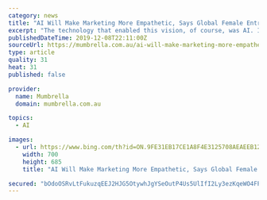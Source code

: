```yaml
---
category: news
title: "AI Will Make Marketing More Empathetic, Says Global Female Entrepreneur of the Year"
excerpt: "The technology that enabled this vision, of course, was AI. It brings to mind Ousted Pepsi President Brad Jakeman’s – who oversaw the soft drink brand’s poorly received campaign with Kendall Jenner – rueful observations that the tools marketers use when evaluating audience data for campaigns are outdated. Traditionally, analytics have ..."
publishedDateTime: 2019-12-08T22:11:00Z
sourceUrl: https://mumbrella.com.au/ai-will-make-marketing-more-empathetic-says-global-female-entrepreneur-of-the-year-609408
type: article
quality: 31
heat: 31
published: false

provider:
  name: Mumbrella
  domain: mumbrella.com.au

topics:
  - AI

images:
  - url: https://www.bing.com/th?id=ON.9FE31EB17CE1A8F4E3125708AEAEEB12
    width: 700
    height: 685
    title: "AI Will Make Marketing More Empathetic, Says Global Female Entrepreneur of the Year"

secured: "bOdoOSRvLtFukuzqEEJ2HJG5OtywhJgYSeOutP4Us5UlIfI2Ly3ezKqeWO4FPqQaNVVTUX8joPZLw6DHirlaDhsB4Na4mVHqvRpmvZj74J7Wl/Io5doIfLECmyXRwDPvIrBEKvsEeN8tkB7HaIqALfI8PxJU87HqblTpqMjcpJ7lO6oMr5vt9OC3mX53gWit0qo8E5+4an4yF5I5+9TC0JSsMrexnUkWaYqk7PcDSo6fK3rL/3GWP6sUnALRw2Y0IRoyx8S+jd4sZ64e5TUspQ==;OUR03MSFFRd3ZW+jwszG4g=="
---
```


